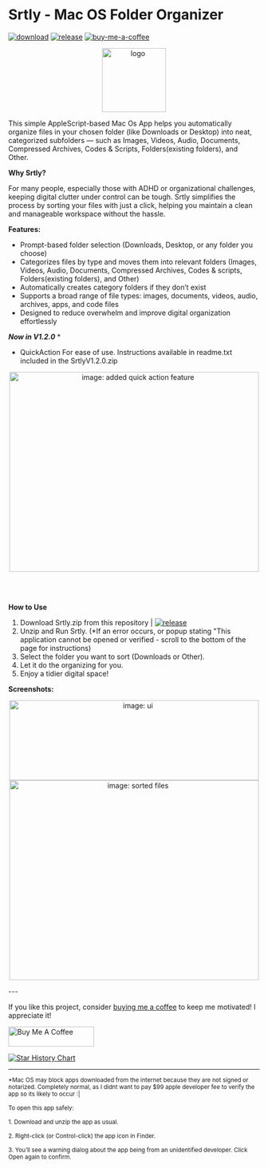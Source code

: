 # Srtly - Mac OS Folder Organizer 
[![download](https://img.shields.io/badge/Download-gray?logo=github)](#download)
[![release](https://img.shields.io/github/v/release/patricksthannon/Srtly)](https://github.com/patricksthannon/Srtly/releases/latest)
[![buy-me-a-coffee](https://img.shields.io/badge/Buy_Me_a_Coffee-ffdd00?logo=buy-me-a-coffee&logoColor=black)](https://buymeacoffee.com/patricksthannon)

<p align="center">
<img width="128" height="128" alt="logo" src="https://github.com/user-attachments/assets/7f9b008e-71af-4d47-909c-5311abf68d2d" /> </p>

This simple AppleScript-based Mac Os App helps you automatically organize files in your chosen folder (like Downloads or Desktop) into neat, categorized subfolders — such as Images, Videos, Audio, Documents, Compressed Archives, Codes & Scripts, Folders(existing folders), and Other. 

**Why Srtly?**

For many people, especially those with ADHD or organizational challenges, keeping digital clutter under control can be tough. Srtly simplifies the process by sorting your files with just a click, helping you maintain a clean and manageable workspace without the hassle.

**Features:**
- Prompt-based folder selection (Downloads, Desktop, or any folder you choose)
- Categorizes files by type and moves them into relevant folders (Images, Videos, Audio, Documents, Compressed Archives, Codes & scripts, Folders(existing folders), and Other)
- Automatically creates category folders if they don’t exist
- Supports a broad range of file types: images, documents, videos, audio, archives, apps, and code files
- Designed to reduce overwhelm and improve digital organization effortlessly

***Now in V1.2.0*** *
- QuickAction For ease of use. Instructions available in readme.txt included in the SrtlyV1.2.0.zip
<p align="center">
<img width="500px" height="400px" alt="image: added quick action feature" src="https://github.com/user-attachments/assets/4de958ed-585a-41c7-876a-942aa0358b29" /></p>
<br></br>

<a id="download"></a>
**How to Use**

1. Download Srtly.zip from this repository |  [![release](https://img.shields.io/github/v/release/patricksthannon/Srtly)](https://github.com/patricksthannon/Srtly/releases/latest)
2. Unzip and Run Srtly. (*If an error occurs, or popup stating "This application cannot be opened or verified - scroll to the bottom of the page for instructions)
3. Select the folder you want to sort (Downloads or Other).
4. Let it do the organizing for you.
5. Enjoy a tidier digital space!

**Screenshots:**

<p align="center">

<img width="500px" height="160px" alt="image: ui" src="https://github.com/user-attachments/assets/f0370611-dd06-47be-b14e-90b274e67da9" />
<br>
<img width="500px" height="400px" alt="image: sorted files" src="https://github.com/user-attachments/assets/0353add6-1bb4-410e-bbf6-845148cf2215" />
</p>
---

If you like this project, consider [buying me a coffee](https://www.buymeacoffee.com/patricksthannon) to keep me motivated! I appreciate it!

<a href="https://www.buymeacoffee.com/patricksthannon" target="_blank"><img src="https://cdn.buymeacoffee.com/buttons/v2/default-yellow.png" alt="Buy Me A Coffee" style="height: 40px !important;width: 172px !important;" ></a>


[![Star History Chart](https://api.star-history.com/svg?repos=patricksthannon/srtly&type=Date)](https://www.star-history.com/#patricksthannon/srtly&Date)
___

<sub>  *Mac OS may block apps downloaded from the internet because they are not signed or notarized. Completely normal, as I didnt want to pay $99 apple developer fee to verify the app so its likely to occur :| </sub>

<sub>To open this app safely:</sub>

<sub>1. Download and unzip the app as usual. </sub>

<sub>2. Right-click (or Control-click) the app icon in Finder.</sub>

<sub>3. You’ll see a warning dialog about the app being from an unidentified developer. Click Open again to confirm.</sub>

